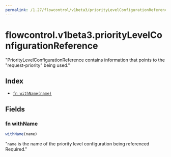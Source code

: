 ```yaml
---
permalink: /1.27/flowcontrol/v1beta3/priorityLevelConfigurationReference/
---
```


# flowcontrol.v1beta3.priorityLevelConfigurationReference

"PriorityLevelConfigurationReference contains information that points to the \"request-priority\" being used."

## Index

* [`fn withName(name)`](#fn-withname)

## Fields

### fn withName

```ts
withName(name)
```

"`name` is the name of the priority level configuration being referenced Required."